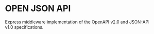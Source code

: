 OPEN JSON API
=============

Express middleware implementation of the OpenAPI v2.0 and JSON-API v1.0 specifications.
